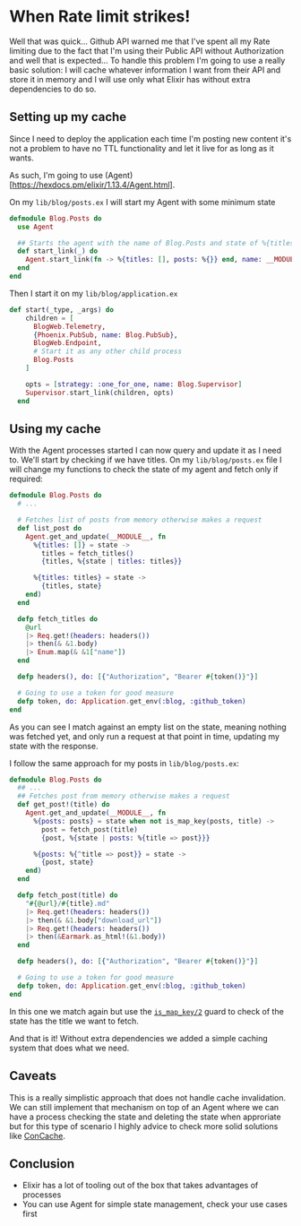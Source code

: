 # When Rate limit strikes!

Well that was quick... Github API warned me that I've spent all my Rate limiting due to the fact that I'm using their Public API without Authorization and well that is expected... To handle this problem I'm going to use a really basic solution: I will cache whatever information I want from their API and store it in memory and I will use only what Elixir has without extra dependencies to do so.

## Setting up my cache
Since I need to deploy the application each time I'm posting new content it's not a problem to have no TTL functionality and let it live for as long as it wants.

As such, I'm going to use (Agent)[https://hexdocs.pm/elixir/1.13.4/Agent.html].

On my `lib/blog/posts.ex` I will start my Agent with some minimum state
```elixir
defmodule Blog.Posts do
  use Agent

  ## Starts the agent with the name of Blog.Posts and state of %{titles: [], posts: %{}}
  def start_link(_) do
    Agent.start_link(fn -> %{titles: [], posts: %{}} end, name: __MODULE__)
  end
end
```

Then I start it on my `lib/blog/application.ex`
```elixir
def start(_type, _args) do
    children = [
      BlogWeb.Telemetry,
      {Phoenix.PubSub, name: Blog.PubSub},
      BlogWeb.Endpoint,
      # Start it as any other child process
      Blog.Posts
    ]

    opts = [strategy: :one_for_one, name: Blog.Supervisor]
    Supervisor.start_link(children, opts)
  end
```
## Using my cache
With the Agent processes started I can now query and update it as I need to. We'll start by checking if we have titles. On my `lib/blog/posts.ex` file I will change my functions to check the state of my agent and fetch only if required:
```elixir
defmodule Blog.Posts do
  # ...

  # Fetches list of posts from memory otherwise makes a request
  def list_post do
    Agent.get_and_update(__MODULE__, fn
      %{titles: []} = state ->
        titles = fetch_titles()
        {titles, %{state | titles: titles}}

      %{titles: titles} = state ->
        {titles, state}
    end)
  end

  defp fetch_titles do
    @url
    |> Req.get!(headers: headers())
    |> then(& &1.body)
    |> Enum.map(& &1["name"])
  end

  defp headers(), do: [{"Authorization", "Bearer #{token()}"}]

  # Going to use a token for good measure
  defp token, do: Application.get_env(:blog, :github_token)
end

```

As you can see I match against an empty list on the state, meaning nothing was fetched yet, and only run a request at that point in time, updating my state with the response.

I follow the same approach for my posts in `lib/blog/posts.ex`:

```elixir
defmodule Blog.Posts do
  ## ...
  ## Fetches post from memory otherwise makes a request
  def get_post!(title) do
    Agent.get_and_update(__MODULE__, fn
      %{posts: posts} = state when not is_map_key(posts, title) ->
        post = fetch_post(title)
        {post, %{state | posts: %{title => post}}}

      %{posts: %{^title => post}} = state ->
        {post, state}
    end)
  end

  defp fetch_post(title) do
    "#{@url}/#{title}.md"
    |> Req.get!(headers: headers())
    |> then(& &1.body["download_url"])
    |> Req.get!(headers: headers())
    |> then(&Earmark.as_html!(&1.body))
  end

  defp headers(), do: [{"Authorization", "Bearer #{token()}"}]

  # Going to use a token for good measure
  defp token, do: Application.get_env(:blog, :github_token)
end
```

In this one we match again but use the [`is_map_key/2`](https://hexdocs.pm/elixir/1.12/Kernel.html#is_map_key/2) guard to check of the state has the title we want to fetch.

And that is it! Without extra dependencies we added a simple caching system that does what we need.

## Caveats

This is a really simplistic approach that does not handle cache invalidation. We can still implement that mechanism on top of an Agent where we can have a process checking the state and deleting the state when approriate but for this type of scenario I highly advice to check more solid solutions like [ConCache](https://github.com/sasa1977/con_cache).

## Conclusion
* Elixir has a lot of tooling out of the box that takes advantages of processes
* You can use Agent for simple state management, check your use cases first
